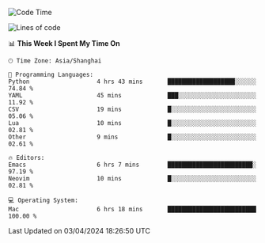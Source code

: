 <!--START_SECTION:waka-->
![Code Time](http://img.shields.io/badge/Code%20Time-1%2C886%20hrs%2029%20mins-blue)

![Lines of code](https://img.shields.io/badge/From%20Hello%20World%20I%27ve%20Written-298.2%20thousand%20lines%20of%20code-blue)

📊 **This Week I Spent My Time On** 

```text
🕑︎ Time Zone: Asia/Shanghai

💬 Programming Languages: 
Python                   4 hrs 43 mins       ███████████████████░░░░░░   74.84 % 
YAML                     45 mins             ███░░░░░░░░░░░░░░░░░░░░░░   11.92 % 
CSV                      19 mins             █░░░░░░░░░░░░░░░░░░░░░░░░   05.06 % 
Lua                      10 mins             █░░░░░░░░░░░░░░░░░░░░░░░░   02.81 % 
Other                    9 mins              █░░░░░░░░░░░░░░░░░░░░░░░░   02.61 % 

🔥 Editors: 
Emacs                    6 hrs 7 mins        ████████████████████████░   97.19 % 
Neovim                   10 mins             █░░░░░░░░░░░░░░░░░░░░░░░░   02.81 % 

💻 Operating System: 
Mac                      6 hrs 18 mins       █████████████████████████   100.00 % 
```


 Last Updated on 03/04/2024 18:26:50 UTC
<!--END_SECTION:waka-->
